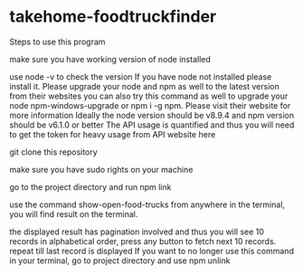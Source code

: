 # takehome-foodtruckfinder
Steps to use this program

make sure you have working version of node installed

use node -v to check the version
If you have node not installed please install it.
Please upgrade your node and npm as well to the latest version from their websites
you can also try this command as well to upgrade your node npm-windows-upgrade or npm i -g npm. Please visit their website for more information
Ideally the node version should be v8.9.4 and npm version should be v6.1.0 or better
The API usage is quantified and thus you will need to get the token for heavy usage from API website here

git clone this repository

make sure you have sudo rights on your machine

go to the project directory and run npm link

use the command show-open-food-trucks from anywhere in the terminal, you will find result on the terminal.

the displayed result has pagination involved and thus you will see 10 records in alphabetical order, press any button to fetch next 10 records.
repeat till last record is displayed
If you want to no longer use this command in your terminal, go to project directory and use npm unlink
